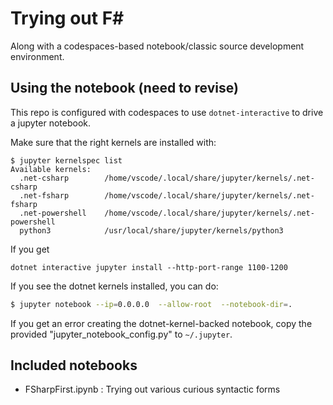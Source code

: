 # Trying out F#

Along with a codespaces-based notebook/classic source development environment.

## Using the notebook (need to revise)

This repo is configured with codespaces to use `dotnet-interactive` to drive a jupyter notebook.

Make sure that the right kernels are installed with:
```
$ jupyter kernelspec list
Available kernels:
  .net-csharp        /home/vscode/.local/share/jupyter/kernels/.net-csharp
  .net-fsharp        /home/vscode/.local/share/jupyter/kernels/.net-fsharp
  .net-powershell    /home/vscode/.local/share/jupyter/kernels/.net-powershell
  python3            /usr/local/share/jupyter/kernels/python3
```

If you get 
```
dotnet interactive jupyter install --http-port-range 1100-1200
```

If you see the dotnet kernels installed, you can do:
```bash
$ jupyter notebook --ip=0.0.0.0  --allow-root  --notebook-dir=.
```

If you get an error creating the dotnet-kernel-backed notebook, copy the provided "jupyter_notebook_config.py" to `~/.jupyter`.

## Included notebooks

* FSharpFirst.ipynb : Trying out various curious syntactic forms
